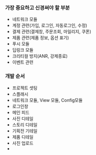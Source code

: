 ### 가장 중요하고 신경써야 할 부분
- 네트워크 모듈
- 계정 관련(가입, 로그인, 자동로그인, 수정)
- 결제 관련(결제창, 주문조회, 마일리지, 쿠폰)
- 제품 관련(제품 정보, 옵션 표기)
- 푸시 모듈
- 딥링크 모듈
- 크리티컬 방지(ANR, 강제종료)
- 이벤트 관련


### 개발 순서
- 프로젝트 셋팅
- 스플래시
- 네트워크 모듈, View 모듈, Config모듈
- 로그인창
- 메인 피드
- 사진 디테일
- 스토리 디테일
- 기획전 기테일
- 제품 디테일
- 사진 업로드
- 
